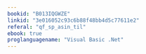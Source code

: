 ```yaml
---
bookid: "B013IQGWZE"
linkid: "3e016052c93c6b88f48bb4d5c77611e2"
referal: "qf_sp_asin_til"
ebook: true
proglanguagename: "Visual Basic .Net"
---
```

